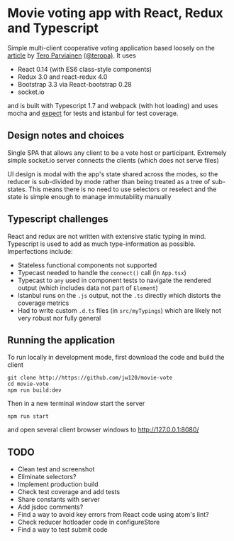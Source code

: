 # Movie voting app with React, Redux and Typescript

Simple multi-client cooperative voting application based loosely on the
[article](http://teropa.info/blog/2015/09/10/full-stack-redux-tutorial.html)
by
[Tero Parviainen](http://teropa.info/) [(@teropa)](https://twitter.com/teropa).
It uses

* React 0.14 (with ES6 class-style components)
* Redux 3.0 and react-redux 4.0
* Bootstrap 3.3 via React-bootstrap 0.28
* socket.io

and is built with Typescript 1.7 and webpack (with hot loading) and uses mocha and
[expect](https://github.com/mjackson/expect)
for tests and istanbul for test coverage.

## Design notes and choices

Single SPA that allows any client to be a vote host or participant. Extremely simple socket.io server connects the clients (which does not serve files)

UI design is modal with the app's state shared across the modes, so the reducer is sub-divided by mode rather than being treated as a tree of sub-states. This means there is no need to use selectors or reselect and the state is simple enough to manage immutability manually

## Typescript challenges

React and redux are not written with extensive static typing in mind. Typescript is used to add as much type-information as possible. Imperfections include:
* Stateless functional components not supported
* Typecast needed to handle the `connect()` call (in `App.tsx`)
* Typecast to `any` used in component tests to navigate the rendered output (which includes data not part of `Element`)
* Istanbul runs on the `.js` output, not the `.ts` directly which distorts the coverage metrics
* Had to write custom `.d.ts` files (in `src/myTypings`) which are likely not very robust nor fully general

## Running the application

To run locally in development mode, first download the code and build the client
```
git clone http://https://github.com/jw120/movie-vote
cd movie-vote
npm run build:dev
```
Then in a new terminal window start the server
```
npm run start
```
and open several client browser windows to http://127.0.0.1:8080/

## TODO

  + Clean test and screenshot
  + Eliminate selectors?
  + Implement production build
  + Check test coverage and add tests
  + Share constants with server
  + Add jsdoc comments?
  + Find a way to avoid key errors from React code using atom's lint?
  + Check reducer hotloader code in configureStore
  + Find a way to test submit code
